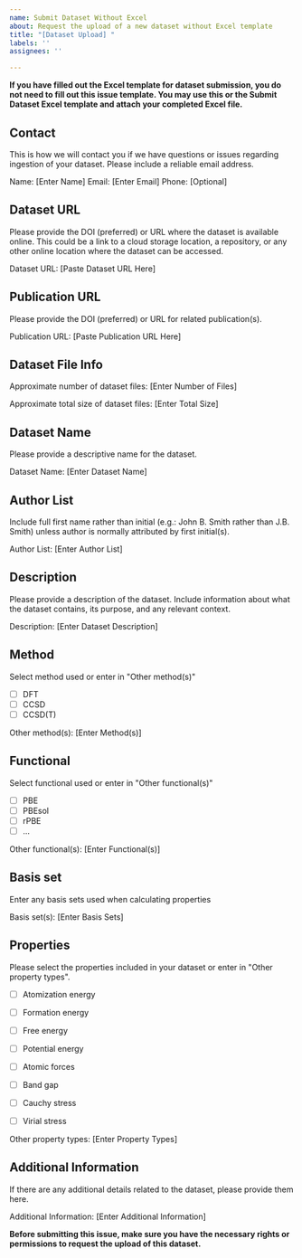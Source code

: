 ```yaml
---
name: Submit Dataset Without Excel
about: Request the upload of a new dataset without Excel template
title: "[Dataset Upload] "
labels: ''
assignees: ''

---
```


**If you have filled out the Excel template for dataset submission, you do not need to fill out this issue template. You may use this or the Submit Dataset Excel template and attach your completed Excel file.**

## Contact

This is how we will contact you if we have questions or issues regarding ingestion of your dataset. Please include a reliable email address.

Name: [Enter Name]
Email: [Enter Email]
Phone: [Optional]

## Dataset URL

Please provide the DOI (preferred) or URL where the dataset is available online. This could be a link to a cloud storage location, a repository, or any other online location where the dataset can be accessed.

Dataset URL: [Paste Dataset URL Here]

## Publication URL

Please provide the DOI (preferred) or URL for related publication(s).

Publication URL: [Paste Publication URL Here]

## Dataset File Info
  
Approximate number of dataset files: [Enter Number of Files]
  
Approximate total size of dataset files: [Enter Total Size]

## Dataset Name

Please provide a descriptive name for the dataset.

Dataset Name: [Enter Dataset Name]

## Author List

Include full first name rather than initial (e.g.: John B. Smith rather than J.B. Smith) unless author is normally attributed by first initial(s).

Author List: [Enter Author List]

## Description

Please provide a description of the dataset. Include information about what the dataset contains, its purpose, and any relevant context.

Description: [Enter Dataset Description]

## Method

Select method used or enter in "Other method(s)"

- [ ] DFT
- [ ] CCSD
- [ ] CCSD(T)

Other method(s): [Enter Method(s)]

## Functional
Select functional used or enter in "Other functional(s)"

- [ ] PBE
- [ ] PBEsol
- [ ] rPBE
- [ ] ...

Other functional(s): [Enter Functional(s)]

## Basis set
Enter any basis sets used when calculating properties

Basis set(s): [Enter Basis Sets]

## Properties

Please select the properties included in your dataset or enter in "Other property types".  

- [ ] Atomization energy
- [ ] Formation energy
- [ ] Free energy
- [ ] Potential energy

- [ ] Atomic forces
- [ ] Band gap
- [ ] Cauchy stress
- [ ] Virial stress

Other property types: [Enter Property Types]

## Additional Information

If there are any additional details related to the dataset, please provide them here.

Additional Information: [Enter Additional Information]



**Before submitting this issue, make sure you have the necessary rights or permissions to request the upload of this dataset.**
